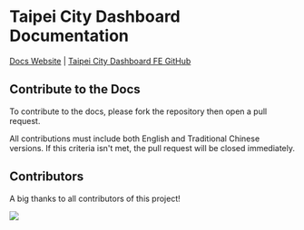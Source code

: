 # Taipei City Dashboard Documentation

[Docs Website]() | [Taipei City Dashboard FE GitHub](https://github.com/tpe-doit/Taipei-City-Dashboard-FE)

## Contribute to the Docs

To contribute to the docs, please fork the repository then open a pull request.

All contributions must include both English and Traditional Chinese versions. If this criteria isn't met, the pull request will be closed immediately.

## Contributors

A big thanks to all contributors of this project!

<a href="https://github.com/tpe-doit/Taipei-City-Dashboard-Documentation/graphs/contributors">
  <img src="https://contrib.rocks/image?repo=tpe-doit/Taipei-City-Dashboard-Documentation" />
</a>
